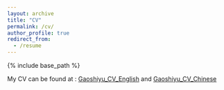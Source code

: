 ```yaml
---
layout: archive
title: "CV"
permalink: /cv/
author_profile: true
redirect_from:
  - /resume
---
```


{% include base_path %}

My CV can be found at : [Gaoshiyu_CV_English](https://github.com/SibylGao/SibylGao.github.io/blob/04de478db824b19ad1739f8ddf70f4eb0f292cf5/cv_gaoshiyu/shiyugao_CV_202204.pdf) and [Gaoshiyu_CV_Chinese](https://github.com/SibylGao/SibylGao.github.io/blob/c393e175034e5df9e619d35ef1a2afe9ea4b829f/cv_gaoshiyu/CV_Gaoshiyu_Chineseversion.pdf)

